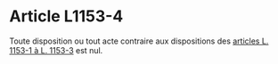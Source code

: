 # Article L1153-4

Toute disposition ou tout acte contraire aux dispositions des [articles L. 1153-1 à L. 1153-3][1] est nul.

 [1]: /affichCodeArticle.do?cidTexte=LEGITEXT000006072050&idArticle=LEGIARTI000006900824&dateTexte=&categorieLien=cid